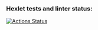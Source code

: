### Hexlet tests and linter status:
[![Actions Status](https://github.com/algrince/python-project-51/workflows/hexlet-check/badge.svg)](https://github.com/algrince/python-project-51/actions)